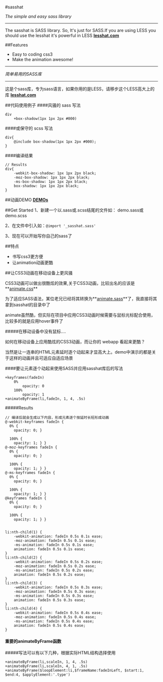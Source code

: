#sasshat

*The simple and easy sass library*

----

The sasshat is SASS library. So, It's just for SASS.If you are using LESS you should use the lesshat it's powerful in LESS
**[lesshat.com](http://lesshat.com)**





##Features 

- Easy to coding css3
- Make the animation awesome!




----
*简单易用的SASS库*

----
这是个sass库，专为sass语言，如果你用的是LESS，请移步这个LESS高大上的库
**[lesshat.com](http://lesshat.com)**

##代码使用例子
####风骚的 sass 写法
````
div 
	+box-shadow(1px 1px 2px #000)

````
####或保守的 scss 写法
````
div{
	@include box-shadow(1px 1px 2px #000);
}

````
####编译结果
````
// Results
div{
	-webkit-box-shadow: 1px 1px 2px black;
    -moz-box-shadow: 1px 1px 2px black;
    -ms-box-shadow: 1px 1px 2px black;
    box-shadow: 1px 1px 2px black;
}
````

##动画DEMO
**[DEMOs](http://sugarcane-mall.com/sasshat/)** 


##Get Started
1、新建一个以.sass或.scss结尾的文件如： demo.sass或demo.scss

2、在文件中引入如：`@import '_sasshat.sass'`

3、现在可以开始写你自己的sass了

##特点  

- 书写css3更方便
- 让animation动画更酷

##让CSS3动画在移动设备上更风骚

CSS3动画可以做出很酷炫的效果,关于CSS3动画，比较出名的应该是**[animate.css](http://daneden.github.io/animate.css)** 

为了适应SASS语法，某位老兄已经将其转换为**[animate.sass](https://github.com/adamstac/animate.sass)**了，我直接将其拿到sasshat的目录中了


animate虽然酷，但实际在项目中应用CSS3动画时候需要与鼠标光标配合使用，比较多的就是应用hover事件了

#####在移动设备中没有鼠标....

如何在移动设备上应用酷炫的CSS3动画，而让你的 webapp 看起来更酷？

当然是让一连串的HTML元素延时逐个动起来才显高大上。demo中演示的都是关于这样的动画并且可适应自适应场景

####要让元素逐个动起来使用SASS并应用sasshat库后的写法
````
+keyframes(fadeIn)
	0%
		opacity: 0
	100%
		opacity: 1
+animateByFrame(li,fadeIn, 1, 4, .5s)
````
#####Results

````
// 编译后就会生成以下内容，形成元素逐个按延时长短形成动画
@-webkit-keyframes fadeIn {
  0% {
    opacity: 0; }

  100% {
    opacity: 1; } }
@-moz-keyframes fadeIn {
  0% {
    opacity: 0; }

  100% {
    opacity: 1; } }
@-ms-keyframes fadeIn {
  0% {
    opacity: 0; }

  100% {
    opacity: 1; } }
@keyframes fadeIn {
  0% {
    opacity: 0; }

  100% {
    opacity: 1; } }


li:nth-child(1) {
    -webkit-animation: fadeIn 0.5s 0.1s ease;
    -moz-animation: fadeIn 0.5s 0.1s ease;
    -ms-animation: fadeIn 0.5s 0.1s ease;
    animation: fadeIn 0.5s 0.1s ease; 
}
li:nth-child(2) {
    -webkit-animation: fadeIn 0.5s 0.2s ease;
    -moz-animation: fadeIn 0.5s 0.2s ease;
    -ms-animation: fadeIn 0.5s 0.2s ease;
    animation: fadeIn 0.5s 0.2s ease; 
}
li:nth-child(3) {
    -webkit-animation: fadeIn 0.5s 0.3s ease;
    -moz-animation: fadeIn 0.5s 0.3s ease;
    -ms-animation: fadeIn 0.5s 0.3s ease;
    animation: fadeIn 0.5s 0.3s ease; 
}
li:nth-child(4) {
    -webkit-animation: fadeIn 0.5s 0.4s ease;
    -moz-animation: fadeIn 0.5s 0.4s ease;
    -ms-animation: fadeIn 0.5s 0.4s ease;
    animation: fadeIn 0.5s 0.4s ease; 
}
````


#### 重要的animateByFrame函数
#####写法可以有以下几种，根据实际HTML结构选择使用
````
+animateByFrame(li,scaleIn, 1, 4, .5s)
+animateByFrame(li,scaleIn, 4, 1, .5s)
+animateByFrame($loopElement:li,$frameName:fadeInLeft, $start:1, $end:4, $applyElement:'.type')

````






